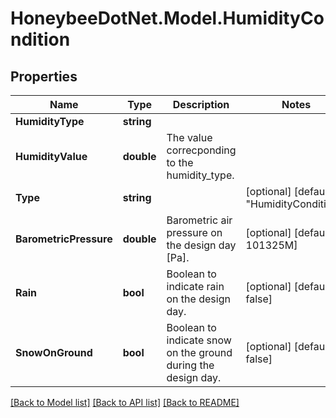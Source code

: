 
# HoneybeeDotNet.Model.HumidityCondition

## Properties

Name | Type | Description | Notes
------------ | ------------- | ------------- | -------------
**HumidityType** | **string** |  | 
**HumidityValue** | **double** | The value correcponding to the humidity_type. | 
**Type** | **string** |  | [optional] [default to "HumidityCondition"]
**BarometricPressure** | **double** | Barometric air pressure on the design day [Pa]. | [optional] [default to 101325M]
**Rain** | **bool** | Boolean to indicate rain on the design day. | [optional] [default to false]
**SnowOnGround** | **bool** | Boolean to indicate snow on the ground during the design day. | [optional] [default to false]

[[Back to Model list]](../README.md#documentation-for-models)
[[Back to API list]](../README.md#documentation-for-api-endpoints)
[[Back to README]](../README.md)

